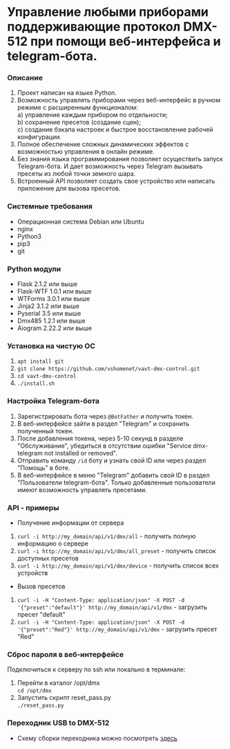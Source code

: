 Управление любыми приборами поддерживающие протокол DMX-512 при помощи веб-интерфейса и telegram-бота.
===
### Описание
1. Проект написан на языке Python. 
2. Возможность управлять приборами через веб-интерфейс в ручном режиме с расширенным функционалом: \
a) управление каждым прибором по отдельности; \
b) сохранение пресетов (создание сцен); \
с) создание бэкапа настроек и быстрое восстановление рабочей конфигурации.
3. Полное обеспечение сложных динамических эффектов с возможностью управления  в онлайн режиме. 
4. Без знания языка программирования позволяет осуществить запуск Telegram-бота. И дает возможность через Telegram вызывать пресеты из любой точки земного шара.
5. Встроенный API позволяет создать свое устройство или написать приложение для вызова пресетов.

### Системные требования
* Операционная система Debian или Ubuntu
* nginx
* Python3
* pip3
* git

### Python модули
* Flask 2.1.2 или выше
* Flask-WTF 1.0.1 или выше
* WTForms 3.0.1 или выше
* Jinja2 3.1.2 или выше
* Pyserial 3.5 или выше
* Dmx485 1.2.1 или выше
* Aiogram 2.22.2 или выше

### Установка на чистую ОС
1. `apt install git`
2. `git clone https://github.com/vshomenet/vavt-dmx-control.git`
3. `cd vavt-dmx-control` 
4. `./install.sh`

###  Настройка Telegram-бота
1. Зарегистрировать бота через `@BotFather` и получить токен.
2. В веб-интерфейсе зайти в раздел "Telegram" и сохранить полученный токен.
3. После добавления токена, через 5-10 секунд в разделе "Обслуживание", убедиться в отсутствии ошибки "Service dmx-telegram not installed or removed".
4. Отправить команду `/id` боту и узнать свой ID или через раздел "Помощь" в боте.
5. В веб-интерфейсе в меню "Telegram" добавить свой ID в раздел "Пользователи telegram-бота". Только добавленные пользователи имеют возможность управлять пресетами.

### API - примеры
* Получение информации от сервера
1. `curl -i http://my_domain/api/v1/dmx/all` - получить полную информацию о сервере
2. `curl -i http://my_domain/api/v1/dmx/all_preset` - получить список доступных пресетов
3. `curl -i http://my_domain/api/v1/dmx/device` - получить список всех устройств
* Вызов пресетов
1. `curl -i -H "Content-Type: application/json" -X POST -d '{"preset":"default"}' http://my_domain/api/v1/dmx` - загрузить пресет "default"
2. `curl -i -H "Content-Type: application/json" -X POST -d '{"preset":"Red"}' http://my_domain/api/v1/dmx` - загрузить пресет "Red"

### Сброс пароля в веб-интерфейсе
Подключиться к серверу по ssh или локально в терминале:
1. Перейти в каталог /opt/dmx \
`cd /opt/dmx`
2. Запустить скрипт reset_pass.py \
`./reset_pass.py` 

### Переходник USB to DMX-512
* Схему сборки переходника можно посмотреть [здесь](circuit_diagram)

